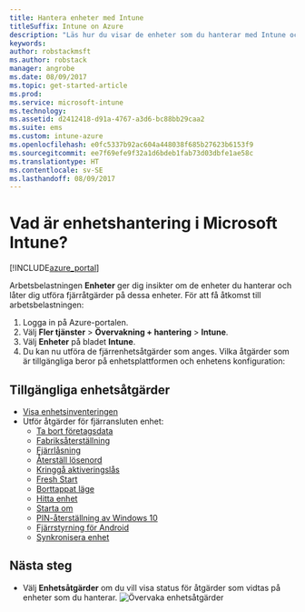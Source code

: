 ```yaml
---
title: Hantera enheter med Intune
titleSuffix: Intune on Azure
description: "Läs hur du visar de enheter som du hanterar med Intune och utför olika åtgärder på dem.”"
keywords: 
author: robstackmsft
ms.author: robstack
manager: angrobe
ms.date: 08/09/2017
ms.topic: get-started-article
ms.prod: 
ms.service: microsoft-intune
ms.technology: 
ms.assetid: d2412418-d91a-4767-a3d6-bc88bb29caa2
ms.suite: ems
ms.custom: intune-azure
ms.openlocfilehash: e0fc5337b92ac604a448038f685b27623b6153f9
ms.sourcegitcommit: ee7f69efe9f32a1d6bdeb1fab73d03dbfe1ae58c
ms.translationtype: HT
ms.contentlocale: sv-SE
ms.lasthandoff: 08/09/2017
---
```

# <a name="what-is-microsoft-intune-device-management"></a>Vad är enhetshantering i Microsoft Intune?


[!INCLUDE[azure_portal](./includes/azure_portal.md)]

Arbetsbelastningen **Enheter** ger dig insikter om de enheter du hanterar och låter dig utföra fjärråtgärder på dessa enheter. För att få åtkomst till arbetsbelastningen:

1. Logga in på Azure-portalen.
2. Välj **Fler tjänster** > **Övervakning + hantering** > **Intune**.
3. Välj **Enheter** på bladet **Intune**.
4. Du kan nu utföra de fjärrenhetsåtgärder som anges. Vilka åtgärder som är tillgängliga beror på enhetsplattformen och enhetens konfiguration:

## <a name="available-device-actions"></a>Tillgängliga enhetsåtgärder

- [Visa enhetsinventeringen](device-inventory.md)
- Utför åtgärder för fjärransluten enhet:
    - [Ta bort företagsdata](device-company-data-remove.md) 
    - [Fabriksåterställning](device-factory-reset.md)
    - [Fjärrlåsning](device-remote-lock.md)
    - [Återställ lösenord](device-passcode-reset.md)
    - [Kringgå aktiveringslås](device-activation-lock-bypass.md)
    - [Fresh Start](device-fresh-start.md)
    - [Borttappat läge](device-lost-mode.md)
    - [Hitta enhet](device-locate.md)
    - [Starta om](device-restart.md)
    - [PIN-återställning av Windows 10](device-windows-pin-reset.md)
    - [Fjärrstyrning för Android](device-profile-android-teamviewer.md)
    - [Synkronisera enhet](device-sync.md)


## <a name="next-steps"></a>Nästa steg

- Välj **Enhetsåtgärder** om du vill visa status för åtgärder som vidtas på enheter som du hanterar. 
![Övervaka enhetsåtgärder](./media/monitor-device-actions.png)
